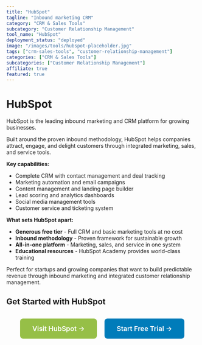 ```yaml
---
title: "HubSpot"
tagline: "Inbound marketing CRM"
category: "CRM & Sales Tools"
subcategory: "Customer Relationship Management"
tool_name: "HubSpot"
deployment_status: "deployed"
image: "/images/tools/hubspot-placeholder.jpg"
tags: ["crm-sales-tools", "customer-relationship-management"]
categories: ["CRM & Sales Tools"]
subcategories: ["Customer Relationship Management"]
affiliate: true
featured: true
---
```


# HubSpot

HubSpot is the leading inbound marketing and CRM platform for growing businesses.

Built around the proven inbound methodology, HubSpot helps companies attract, engage, and delight customers through integrated marketing, sales, and service tools.

**Key capabilities:**
- Complete CRM with contact management and deal tracking
- Marketing automation and email campaigns
- Content management and landing page builder
- Lead scoring and analytics dashboards
- Social media management tools
- Customer service and ticketing system

**What sets HubSpot apart:**
- **Generous free tier** - Full CRM and basic marketing tools at no cost
- **Inbound methodology** - Proven framework for sustainable growth
- **All-in-one platform** - Marketing, sales, and service in one system
- **Educational resources** - HubSpot Academy provides world-class training

Perfect for startups and growing companies that want to build predictable revenue through inbound marketing and integrated customer relationship management.

## Get Started with HubSpot

<div style="text-align: center; margin: 2rem 0;">
  <a href="https://www.hubspot.com" target="_blank" rel="noopener noreferrer" style="display: inline-block; background: #96BF47; color: white; padding: 1rem 2rem; text-decoration: none; border-radius: 8px; font-weight: 600; font-size: 1.1rem; margin-right: 1rem;">Visit HubSpot →</a>
  <a href="https://www.hubspot.com/products/get-started" target="_blank" rel="noopener noreferrer" style="display: inline-block; background: #007cba; color: white; padding: 1rem 2rem; text-decoration: none; border-radius: 8px; font-weight: 600; font-size: 1.1rem;">Start Free Trial →</a>
</div>